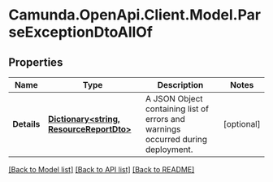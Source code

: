 # Camunda.OpenApi.Client.Model.ParseExceptionDtoAllOf

## Properties

Name | Type | Description | Notes
------------ | ------------- | ------------- | -------------
**Details** | [**Dictionary&lt;string, ResourceReportDto&gt;**](ResourceReportDto.md) | A JSON Object containing list of errors and warnings occurred during deployment. | [optional] 

[[Back to Model list]](../README.md#documentation-for-models) [[Back to API list]](../README.md#documentation-for-api-endpoints) [[Back to README]](../README.md)

